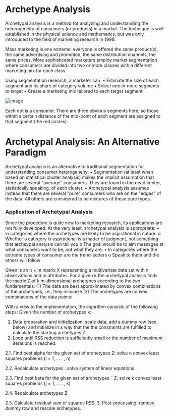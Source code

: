 # Archetype Analysis

Archetypal analysis is a method for analyzing and understanding the heterogeneity of consumers (or products) in a market. The technique is well established in the
physical science and mathematics, but was only introduced to the field of marketing research in 1998.

Mass marketing is one extreme: everyone is offered the same product(s), the same advertising and promotion, the same distribution
channels, the same prices. More sophisticated marketers employ market segmentation where consumers are divided into two or more classes with a different
marketing mix for each class. 

Using segmentation research, a marketer can:
• Estimate the size of each segment and its share of category volume
• Select one or more segments to target
• Create a marketing mix tailored to each target segment 

![image](https://user-images.githubusercontent.com/9406665/36064148-7f619e86-0eac-11e8-9db6-c58cb818b514.png)

Each dot is a consumer. There are three obvious segments here, so those within a certain distance of the mid-point of each segment are assigned to that segment (the
red circles).

# Archetypal Analysis: An Alternative Paradigm
Archetypal analysis is an alternative to traditional segmentation for understanding consumer heterogeneity.
• Segmentation (at least when based on statistical cluster analysis) makes the implicit assumption that there are several "average" consumers. They are
found in the dead center, statistically speaking, of each cluster.
• Archetypal analysis assumes instead that there are several "pure" consumers who are on the "edges" of the data. All others are considered to be mixtures
of these pure types.

### Application of Archetypal Analysis
Since the procedure is quite new to marketing research, its applications are not fully developed. At the very least, archetypal analysis is appropriate:
• In categories where the archetypes are likely to be aspirational in nature.
o Whether a category is aspirational is a matter of judgment, not something that archeypal analysis can tell you
o The goal would be to aim messages at what consumers want to be, not what they are.
• In categories where the extreme types of consumer are the trend-setters
o Speak to them and the others will follow


Given is an n × m matrix X representing a multivariate data set with n observations and m attributes. For a given k the archetypal analysis finds the matrix Z of k m-dimensional archetypes according to the two fundamentals:
(1) The data are best approximated by convex combinations of the archetypes, i.e., they minimize
(2) The archetypes are convex combinations of the data points:

With a view to the implementation, the algorithm consists of the following steps:
Given the number of archetypes k:
1. Data preparation and initialization: scale data, add a dummy row (see below) and initialize in a way that the the constraints are fulfilled to calculate the starting archetypes Z.
2. Loop until RSS reduction is sufficiently small or the number of maximum iterations is reached:

2.1. Find best alpha for the given set of archetypes Z: solve n convex least squares problems
(i = 1, . . . , n)

2.2. Recalculate archetypes : solve system of linear equations.

2.3. Find best beta for the given set of archetypes ˜ Z: solve k convex least squares problems (j = 1, . . . , k)

2.4. Recalculate archetypes Z.

2.5. Calculate residual sum of squares RSS.
3. Post-processing: remove dummy row and rescale archetypes.


